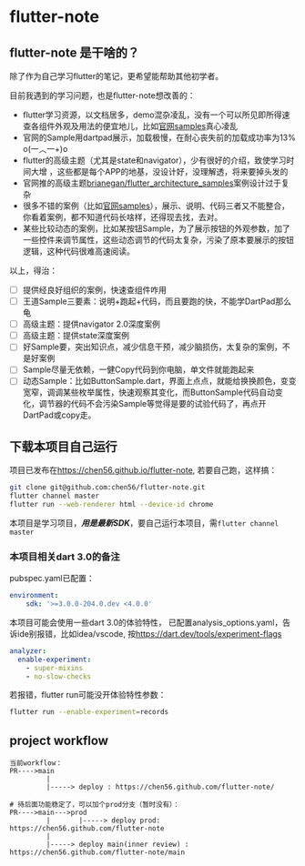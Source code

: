 # flutter-note

## flutter-note 是干啥的？

除了作为自己学习flutter的笔记，更希望能帮助其他初学者。

目前我遇到的学习问题，也是flutter-note想改善的：

- flutter学习资源，以文档居多，demo混杂凌乱，没有一个可以所见即所得速查各组件外观及用法的便宜地儿，比如[官网samples](https://flutter.github.io/samples/#)真心凌乱
- 官网的Sample用dartpad展示，加载极慢，在耐心丧失前的加载成功率为13%   o(一︿一+)o
- flutter的高级主题（尤其是state和navigator），少有很好的介绍，致使学习时间大增 ，这些都是每个APP的地基，没设计好，没理解透，将来要掉头发的
- 官网推的高级主题[brianegan/flutter_architecture_samples](https://github.com/brianegan/flutter_architecture_samples)案例设计过于复杂
- 很多不错的案例（比如[官网samples](https://flutter.github.io/samples/#)），展示、说明、代码三者又不能整合，你看着案例，都不知道代码长啥样，还得现去找，去对。
- 某些比较动态的案例，比如某按钮Sample，为了展示按钮的外观参数，加了一些控件来调节属性，这些动态调节的代码太复杂，污染了原本要展示的按钮逻辑，这种代码很难高速阅读。

以上，得治：

- [ ] 提供经良好组织的案例，快速查组件咋用
- [ ] 王道Sample三要素：说明+跑起+代码，而且要跑的快，不能学DartPad那么龟
- [ ] 高级主题：提供navigator 2.0深度案例
- [ ] 高级主题：提供state深度案例
- [ ] 好Sample要，突出知识点，减少信息干预，减少脑损伤，太复杂的案例，不是好案例
- [ ] Sample尽量无依赖，一健Copy代码到你电脑，单文件就能跑起来
- [ ] 动态Sample：比如ButtonSample.dart，界面上点点，就能给换换颜色，变变宽窄，调调某些枚举属性，快速观察其变化，而ButtonSample代码自动变化，调节器的代码不会污染Sample等觉得是要的试验代码了，再点开DartPad或copy走。

## 下载本项目自己运行

项目已发布在<https://chen56.github.io/flutter-note>, 若要自己跑，这样搞：

```bash
git clone git@github.com:chen56/flutter-note.git
flutter channel master
flutter run --web-renderer html --device-id chrome 
```

本项目是学习项目，***用是最新SDK***，要自己运行本项目，需`flutter channel master`

### 本项目相关dart 3.0的备注

pubspec.yaml已配置：

```yaml
environment:
    sdk: '>=3.0.0-204.0.dev <4.0.0'
```

本项目可能会使用一些dart 3.0的体验特性， 已配置analysis_options.yaml，告诉ide别报错，比如idea/vscode, 按<https://dart.dev/tools/experiment-flags>

```yaml
analyzer:
  enable-experiment:
    - super-mixins
    - no-slow-checks
```

若报错，flutter run可能没开体验特性参数：

```bash
flutter run --enable-experiment=records
```
## project workflow

```text
当前workflow：
PR---->main
         | 
         |-----> deploy : https://chen56.github.com/flutter-note/

# 待后面功能稳定了，可以加个prod分支（暂时没有）：
PR---->main--->prod
         |       |-----> deploy prod: https://chen56.github.com/flutter-note
         | 
         |-----> deploy main(inner review) : https://chen56.github.com/flutter-note/main

```

